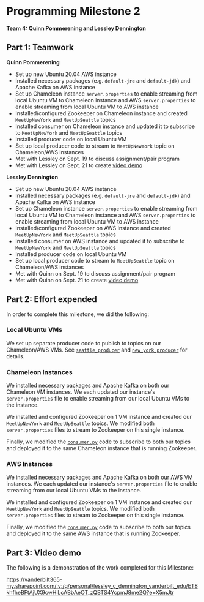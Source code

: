 # Programming Milestone 2

__Team 4: Quinn Pommerening and Lessley Dennington__

## Part 1: Teamwork

__Quinn Pommerening__

* Set up new Ubuntu 20.04 AWS instance
* Installed necessary packages (e.g. `default-jre` and `default-jdk`) and Apache
Kafka on AWS instance
* Set up Chameleon instance `server.properties` to enable streaming from local
Ubuntu VM to Chameleon instance and AWS `server.properties` to enable streaming
from local Ubuntu VM to AWS instance
* Installed/configured Zookeeper on Chameleon instance and created
 `MeetUpNewYork` and `MeetUpSeattle` topics
* Installed consumer on Chameleon instance and updated it to subscribe to
 `MeetUpNewYork` and `MeetUpSeattle` topics
* Installed producer code on local Ubuntu VM
* Set up local producer code to stream to `MeetUpNewYork` topic
on Chameleon/AWS instances
* Met with Lessley on Sept. 19 to discuss assignment/pair program
* Met with Lessley on Sept. 21 to create [video demo](#part-3-video-demo)

__Lessley Dennington__

* Set up new Ubuntu 20.04 AWS instance
* Installed necessary packages (e.g. `default-jre` and `default-jdk`) and Apache
Kafka on AWS instance
* Set up Chameleon instance `server.properties` to enable streaming from local
Ubuntu VM to Chameleon instance and AWS `server.properties` to enable streaming
from local Ubuntu VM to AWS instance
* Installed/configured Zookeeper on AWS instance and created
 `MeetUpNewYork` and `MeetUpSeattle` topics
* Installed consumer on AWS instance and updated it to subscribe to
 `MeetUpNewYork` and `MeetUpSeattle` topics
* Installed producer code on local Ubuntu VM
* Set up local producer code to stream to `MeetUpSeattle` topic
on Chameleon/AWS instances
* Met with Quinn on Sept. 19 to discuss assignment/pair program
* Met with Quinn on Sept. 21 to create [video demo](#part-3-video-demo)

## Part 2: Effort expended

In order to complete this milestone, we did the following:

### Local Ubuntu VMs

We set up separate producer code to publish to topics on our
Chameleon/AWS VMs. See [`seattle_producer`](src/seattle_producer.py) and
[`new_york_producer`](src/new_york_producer.py) for details.

### Chameleon Instances

We installed necessary packages and Apache Kafka on both our Chameleon VM instances.
We each updated our instance's `server.properties` file to enable streaming from
our local Ubuntu VMs to the instance.

We installed and configured Zookeeper on 1 VM instance and created
our `MeetUpNewYork` and `MeetUpSeattle` topics. We modified both
`server.properties` files to stream to Zookeeper on this single instance.

Finally, we modified the [`consumer.py`](src/consumer.py) code to subscribe to
both our topics and deployed it to the same Chameleon instance that is running
Zookeeper.

### AWS Instances

We installed necessary packages and Apache Kafka on both our AWS VM instances.
We each updated our instance's `server.properties` file to enable streaming from
our local Ubuntu VMs to the instance.

We installed and configured Zookeeper on 1 VM instance and created
our `MeetUpNewYork` and `MeetUpSeattle` topics. We modified both
`server.properties` files to stream to Zookeeper on this single instance.

Finally, we modified the [`consumer.py`](src/consumer.py) code to subscribe to
both our topics and deployed it to the same AWS instance that is running
Zookeeper.

## Part 3: Video demo

The following is a demonstration of the work completed for this Milestone:

https://vanderbilt365-my.sharepoint.com/:v:/g/personal/lessley_c_dennington_vanderbilt_edu/ET8khfheBFtAjUX9cwHiLcABbAeOT_zQBTS4YcpmJ8me2Q?e=X5mJtr
